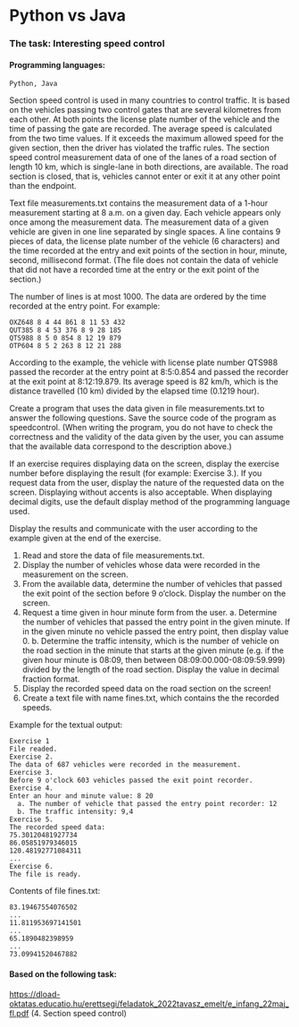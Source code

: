 # Python vs Java
### The task: Interesting speed control
#### Programming languages: 
```
Python, Java
```

Section speed control is used in many countries to control traffic. It is based on the vehicles
passing two control gates that are several kilometres from each other. At both points the license
plate number of the vehicle and the time of passing the gate are recorded. The average speed is
calculated from the two time values. If it exceeds the maximum allowed speed for the given section,
then the driver has violated the traffic rules. The section speed control measurement data of one of
the lanes of a road section of length 10 km, which is single-lane in both directions, are available.
The road section is closed, that is, vehicles cannot enter or exit it at any other point than the endpoint.

Text file measurements.txt contains the measurement data of a 1-hour measurement
starting at 8 a.m. on a given day. Each vehicle appears only once among the measurement data. The
measurement data of a given vehicle are given in one line separated by single spaces. A line contains
9 pieces of data, the license plate number of the vehicle (6 characters) and the time recorded at the
entry and exit points of the section in hour, minute, second, millisecond format. (The file does not
contain the data of vehicle that did not have a recorded time at the entry or the exit point of the
section.)

The number of lines is at most 1000. The data are ordered by the time recorded at the entry point.
For example:
```
OXZ648 8 4 44 861 8 11 53 432
QUT385 8 4 53 376 8 9 28 185
QTS988 8 5 0 854 8 12 19 879
OTP604 8 5 2 263 8 12 21 288
```
According to the example, the vehicle with license plate number QTS988 passed the recorder
at the entry point at 8:5:0.854 and passed the recorder at the exit point at 8:12:19.879. Its
average speed is 82 km/h, which is the distance travelled (10 km) divided by the elapsed time
(0.1219 hour).

Create a program that uses the data given in file measurements.txt to answer the
following questions. Save the source code of the program as speedcontrol. (When writing
the program, you do not have to check the correctness and the validity of the data given by the
user, you can assume that the available data correspond to the description above.)

If an exercise requires displaying data on the screen, display the exercise number before
displaying the result (for example: Exercise 3.). If you request data from the user, display
the nature of the requested data on the screen. Displaying without accents is also acceptable.
When displaying decimal digits, use the default display method of the programming language
used.

Display the results and communicate with the user according to the example given at the end
of the exercise.

1. Read and store the data of file measurements.txt.
2. Display the number of vehicles whose data were recorded in the measurement on the screen.
3. From the available data, determine the number of vehicles that passed the exit point of the
section before 9 o’clock. Display the number on the screen.
4. Request a time given in hour minute form from the user.
a. Determine the number of vehicles that passed the entry point in the given minute.
If in the given minute no vehicle passed the entry point, then display value 0.
b. Determine the traffic intensity, which is the number of vehicle on the road
section in the minute that starts at the given minute (e.g. if the given hour minute
is 08:09, then between 08:09:00.000-08:09:59.999) divided by the length of the
road section. Display the value in decimal fraction format.
5. Display the recorded speed data on the road section on the screen!
6. Create a text file with name fines.txt, which contains the the recorded speeds.

Example for the textual output:
```
Exercise 1
File readed.
Exercise 2.
The data of 687 vehicles were recorded in the measurement.
Exercise 3.
Before 9 o'clock 603 vehicles passed the exit point recorder.
Exercise 4.
Enter an hour and minute value: 8 20
  a. The number of vehicle that passed the entry point recorder: 12
  b. The traffic intensity: 9,4
Exercise 5.
The recorded speed data:
75.30120481927734
86.05851979346015
120.48192771084311
...
Exercise 6.
The file is ready.
```
Contents of file fines.txt:
```
83.19467554076502
...
11.811953697141501
...
65.1890482398959
...
73.09941520467882
```
#### Based on the following task: 
https://dload-oktatas.educatio.hu/erettsegi/feladatok_2022tavasz_emelt/e_infang_22maj_fl.pdf (4. Section speed control)

